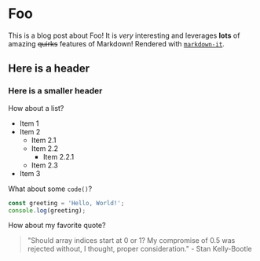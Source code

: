 # Foo

This is a blog post about Foo! It is *very* interesting and leverages **lots**
of amazing ~~quirks~~ features of Markdown! Rendered with
[`markdown-it`](https://npmjs.org/package/markdown-it/).

## Here is a header

### Here is a smaller header

How about a list?

* Item 1
* Item 2
    * Item 2.1
    * Item 2.2
        * Item 2.2.1
    * Item 2.3
* Item 3

What about some `code()`?

```typescript
const greeting = 'Hello, World!';
console.log(greeting);
```

How about my favorite quote?

> "Should array indices start at 0 or 1? My compromise of 0.5 was rejected
without, I thought, proper consideration." - Stan Kelly-Bootle

